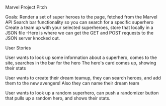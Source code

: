 Marvel Project Pitch

Goals:
Render a set of super heroes to the page, fetched from the Marvel API
Search bar functionality so you can search for a specific superhero
Create a team up with your selected superheroes, store that locally in a JSON file
    -Here is where we can get the GET and POST requests to the JSON server knocked out.

User Stories

User wants to look up some information about a superhero, comes to the site, searches in the bar for the hero
    The hero's card comes up, showing their stats

User wants to create their dream teamup, they can search heroes, and add them to the new avengers! Also they can name their dream team

User wants to look up a random superhero, can push a randomizer button that pulls up a random hero, and shows their stats.

